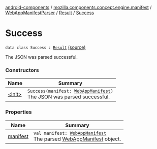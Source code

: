 [android-components](../../../../index.md) / [mozilla.components.concept.engine.manifest](../../../index.md) / [WebAppManifestParser](../../index.md) / [Result](../index.md) / [Success](./index.md)

# Success

`data class Success : `[`Result`](../index.md) [(source)](https://github.com/mozilla-mobile/android-components/blob/master/components/concept/engine/src/main/java/mozilla/components/concept/engine/manifest/WebAppManifestParser.kt#L27)

The JSON was parsed successful.

### Constructors

| Name | Summary |
|---|---|
| [&lt;init&gt;](-init-.md) | `Success(manifest: `[`WebAppManifest`](../../../-web-app-manifest/index.md)`)`<br>The JSON was parsed successful. |

### Properties

| Name | Summary |
|---|---|
| [manifest](manifest.md) | `val manifest: `[`WebAppManifest`](../../../-web-app-manifest/index.md)<br>The parsed [WebAppManifest](../../../-web-app-manifest/index.md) object. |
